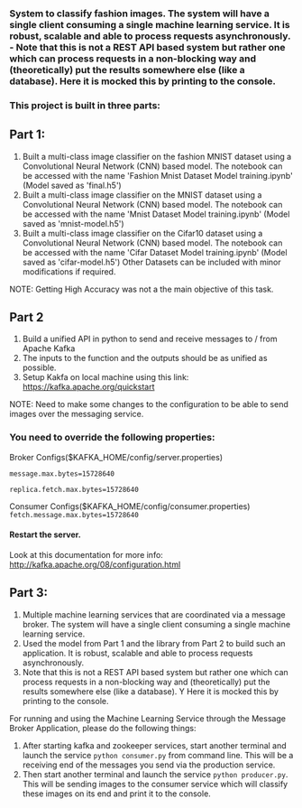### System to classify fashion images. The system will have a single client consuming a single machine learning service. It is robust, scalable and able to process requests asynchronously. - Note that this is not a REST API based system but rather one which can process requests in a non-blocking way and (theoretically) put the results somewhere else (like a database). Here it is mocked this by printing to the console.

### This project is built in three parts:


## Part 1:
1) Built a multi-class image classifier on the fashion MNIST dataset using a Convolutional Neural Network (CNN) based model. 
The notebook can be accessed with the name 'Fashion Mnist Dataset Model training.ipynb' (Model saved as 'final.h5')
2) Built a multi-class image classifier on the MNIST dataset using a Convolutional Neural Network (CNN) based model. 
The notebook can be accessed with the name 'Mnist Dataset Model training.ipynb' (Model saved as 'mnist-model.h5')
3) Built a multi-class image classifier on the Cifar10 dataset using a Convolutional Neural Network (CNN) based model. 
The notebook can be accessed with the name 'Cifar Dataset Model training.ipynb' (Model saved as 'cifar-model.h5')
Other Datasets can be included with minor modifications if required.

NOTE: Getting High Accuracy was not a the main objective of this task.

## Part 2
1) Build a unified API in python to send and receive messages to / from Apache Kafka
2) The inputs to the function and the outputs should be as unified as possible.
3) Setup Kakfa on local machine using this link: https://kafka.apache.org/quickstart

NOTE: Need to make some changes to the configuration to be able to send images over the messaging service.
### You need to override the following properties:

Broker Configs($KAFKA_HOME/config/server.properties)

`message.max.bytes=15728640`

`replica.fetch.max.bytes=15728640`

Consumer Configs($KAFKA_HOME/config/consumer.properties)
`fetch.message.max.bytes=15728640`

#### Restart the server.

Look at this documentation for more info: http://kafka.apache.org/08/configuration.html


## Part 3:
1) Multiple machine learning services that are coordinated via a message broker. The system will have a single client consuming a single
machine learning service.
2) Used the model from Part 1 and the library from Part 2 to build such an application. It is robust, scalable and able to process
requests asynchronously.
3) Note that this is not a REST API based system but rather one which can process requests in a non-blocking way and (theoretically) put the
results somewhere else (like a database). Y Here it is mocked this by printing to the console.

For running and using the Machine Learning Service through the Message Broker Application, please do the following things:
1) After starting kafka and zookeeper services, start another terminal and launch the service `python consumer.py` from command line. This will be a receiving end of the messages you send via the production service.
2) Then start another terminal and launch the service `python producer.py`. This will be sending images to the consumer service which will classify these images on its end and print it to the console.
